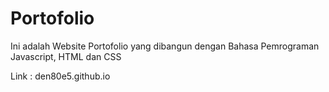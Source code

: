 # Portofolio
Ini adalah Website Portofolio yang dibangun dengan Bahasa Pemrograman Javascript, HTML dan CSS

Link : den80e5.github.io
